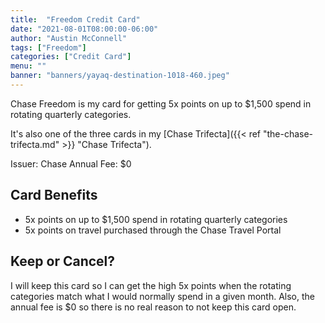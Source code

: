 ```yaml
---
title:  "Freedom Credit Card"
date: "2021-08-01T08:00:00-06:00"
author: "Austin McConnell"
tags: ["Freedom"]
categories: ["Credit Card"]
menu: ""
banner: "banners/yayaq-destination-1018-460.jpeg"
---
```


Chase Freedom is my card for getting 5x points on up to $1,500 spend in rotating quarterly categories.

It's also one of the three cards in my [Chase Trifecta]({{< ref "the-chase-trifecta.md" >}} "Chase Trifecta").
<!--more-->

Issuer: Chase
Annual Fee: $0

## Card Benefits

- 5x points on up to $1,500 spend in rotating quarterly categories
- 5x points on travel purchased through the Chase Travel Portal

## Keep or Cancel?

I will keep this card so I can get the high 5x points when the rotating categories match what I would normally spend in a given month. Also, the annual fee is $0 so there is no real reason to not keep this card open.
